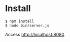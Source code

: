 # Install

    $ npm install
    $ node bin/server.js

Access [http://localhost:8080](http://localhost:8080).
